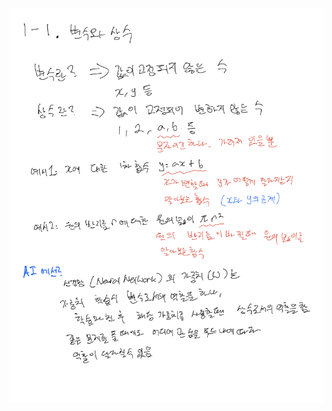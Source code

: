 <p align="center">
  <img width=700 alt="note" src="https://github.com/jasonheesanglee/theoretical_study/blob/main/Mathematics/1.%20Basic%20Mathematics/1-1.%20Variable%20and%20Constants/note.png">
</p>
